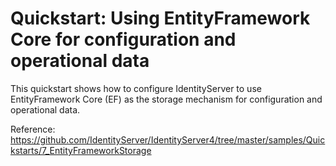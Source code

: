 # Quickstart: Using EntityFramework Core for configuration and operational data

This quickstart shows how to configure IdentityServer to use EntityFramework Core (EF) as the storage mechanism for configuration and operational data.

Reference: https://github.com/IdentityServer/IdentityServer4/tree/master/samples/Quickstarts/7_EntityFrameworkStorage

